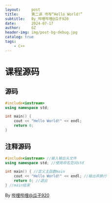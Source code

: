 ```yaml
---
layout:     post
title:      第二讲 书写“Hello World!”
subtitle:   By_哔哩哔哩@瓜子920
date:       2024-07-17
author:     GZ
header-img: img/post-bg-debug.jpg
catalog: true
tags:
    - C++
---
```

# 课程源码
## 源码
```cc
#include<iostream>
using namespace std;

int main() {
	cout << "Hello World!" << endl;
	return 0;
}
```
## 注释源码 
```cc
#include<iostream> //输入输出头文件
using namespace std; //使用命名空间std

int main() { //定义主函数main
	cout << "Hello World!" << endl; //输出并换行
	return 0; //退出
} //main结束
```
By [哔哩哔哩@瓜子920](https://space.bilibili.com/3493091220654843)
